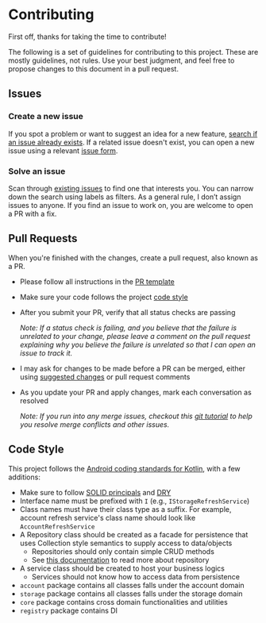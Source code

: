 # Contributing

First off, thanks for taking the time to contribute!

The following is a set of guidelines for contributing to this project. These are mostly guidelines, not rules. Use your best judgment, and feel free to propose changes to this document in a pull request.

## Issues

### Create a new issue

If you spot a problem or want to suggest an idea for a new feature, [search if an issue already exists](https://docs.github.com/en/search-github/searching-on-github/searching-issues-and-pull-requests#search-by-the-title-body-or-comments). If a related issue doesn't exist, you can open a new issue using a relevant [issue form](https://github.com/xhsun/gw2-leo/issues/new/choose).

### Solve an issue

Scan through [existing issues](https://github.com/xhsun/gw2-leo/issues) to find one that interests you. You can narrow down the search using labels as filters. As a general rule, I don’t assign issues to anyone. If you find an issue to work on, you are welcome to open a PR with a fix.

## Pull Requests

When you're finished with the changes, create a pull request, also known as a PR.

- Please follow all instructions in the [PR template](https://github.com/atom/atom/blob/main/.github/pull_request_template.md)
- Make sure your code follows the project [code style](#code-style)
- After you submit your PR, verify that all status checks are passing

    *Note: If a status check is failing, and you believe that the failure is unrelated to your change, please leave a comment on the pull request explaining why you believe the failure is unrelated so that I can open an issue to track it.*
- I may ask for changes to be made before a PR can be merged, either using [suggested changes](https://docs.github.com/en/pull-requests/collaborating-with-pull-requests/reviewing-changes-in-pull-requests/incorporating-feedback-in-your-pull-request) or pull request comments
- As you update your PR and apply changes, mark each conversation as resolved

    *Note: If you run into any merge issues, checkout this [git tutorial](https://github.com/skills/resolve-merge-conflicts) to help you resolve merge conflicts and other issues.*

## Code Style

This project follows the [Android coding standards for Kotlin](https://developer.android.com/kotlin/style-guide), with a few additions:

- Make sure to follow [SOLID principals](https://en.wikipedia.org/wiki/SOLID) and [DRY](https://en.wikipedia.org/wiki/Don%27t_repeat_yourself)
- Interface name must be prefixed with `I` (e.g., `IStorageRefreshService`)
- Class names must have their class type as a suffix. For example, account refresh service's class name should look like `AccountRefreshService`
- A Repository class should be created as a facade for persistence that uses Collection style semantics to supply access to data/objects
    - Repositories should only contain simple CRUD methods
    - See [this documentation](https://docs.microsoft.com/en-us/dotnet/architecture/microservices/microservice-ddd-cqrs-patterns/infrastructure-persistence-layer-design) to read more about repository
- A service class should be created to host your business logics
    - Services should not know how to access data from persistence
- `account` package contains all classes falls under the account domain
- `storage` package contains all classes falls under the storage domain
- `core` package contains cross domain functionalities and utilities
- `registry` package contains DI
